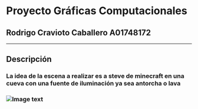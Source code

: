 # Proyecto Gráficas Computacionales
## Rodrigo Cravioto Caballero A01748172
----
## Descripción
### La idea de la escena a realizar es a steve de minecraft en una cueva con una fuente de iluminación ya sea antorcha o lava
### ![Image text](https://static.wikia.nocookie.net/heroe/images/3/3a/Steve_SSBU.png/revision/latest?cb=20210501222417&path-prefix=es)
